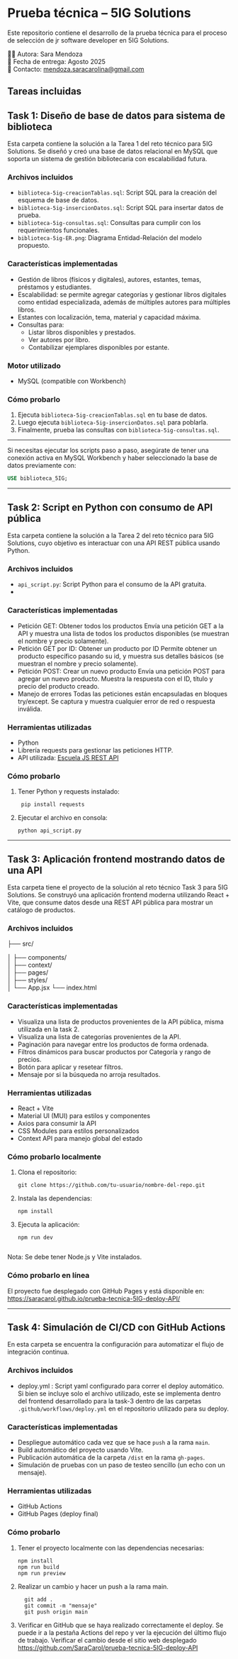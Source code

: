 # Prueba técnica – 5IG Solutions

Este repositorio contiene el desarrollo de la prueba técnica para el proceso de selección de jr software developer en 5IG Solutions.

👩‍💻 Autora: Sara Mendoza  
📅 Fecha de entrega: Agosto 2025  
📧 Contacto: mendoza.saracarolina@gmail.com

## Tareas incluidas

## Task 1: Diseño de base de datos para sistema de biblioteca
  Esta carpeta contiene la solución a la Tarea 1 del reto técnico para 5IG Solutions. Se diseñó y creó una base de datos relacional en MySQL que soporta un sistema de gestión bibliotecaria con escalabilidad futura.

  ### Archivos incluidos

  - `biblioteca-5ig-creacionTablas.sql`: Script SQL para la creación del esquema de base de datos.
  - `biblioteca-5ig-insercionDatos.sql`: Script SQL para insertar datos de prueba.
  - `biblioteca-5ig-consultas.sql`: Consultas para cumplir con los requerimientos funcionales.
  - `biblioteca-5ig-ER.png`: Diagrama Entidad-Relación del modelo propuesto.

  ### Características implementadas

  - Gestión de libros (físicos y digitales), autores, estantes, temas, préstamos y estudiantes.
  - Escalabilidad: se permite agregar categorías y gestionar libros digitales como entidad especializada, además de múltiples autores para múltiples libros.
  - Estantes con localización, tema, material y capacidad máxima.
  - Consultas para:
      - Listar libros disponibles y prestados.
      - Ver autores por libro.
      - Contabilizar ejemplares disponibles por estante.

  ### Motor utilizado
  
  - MySQL (compatible con Workbench)
    
  ### Cómo probarlo

  1. Ejecuta `biblioteca-5ig-creacionTablas.sql` en tu base de datos.
  2. Luego ejecuta `biblioteca-5ig-insercionDatos.sql` para poblarla.
  3. Finalmente, prueba las consultas con `biblioteca-5ig-consultas.sql`.
  ---

Si necesitas ejecutar los scripts paso a paso, asegúrate de tener una conexión activa en MySQL Workbench y haber seleccionado la base de datos previamente con:

```sql
USE biblioteca_5IG;
```

 ---  
## Task 2: Script en Python con consumo de API pública
  Esta carpeta contiene la solución a la Tarea 2 del reto técnico para 5IG Solutions, cuyo objetivo es interactuar con una API REST pública usando Python.
  
   ### Archivos incluidos
   - `api_script.py`: Script Python para el consumo de la API gratuita.
   - 
   ### Características implementadas
   - Petición GET: Obtener todos los productos
     Envía una petición GET a la API y muestra una lista de todos los productos disponibles (se muestran el nombre y precio solamente).
   - Petición GET por ID: Obtener un producto por ID
     Permite obtener un producto específico pasando su id, y muestra sus detalles básicos (se muestran el nombre y precio solamente).
   - Petición POST: Crear un nuevo producto
     Envía una petición POST para agregar un nuevo producto.
     Muestra la respuesta con el ID, título y precio del producto creado.
   - Manejo de errores
     Todas las peticiones están encapsuladas en bloques try/except.
     Se captura y muestra cualquier error de red o respuesta inválida.
     
   ### Herramientas utilizadas
  - Python 
  - Librería requests para gestionar las peticiones HTTP.
  - API utilizada: [Escuela JS REST API](https://fakeapi.platzi.com/en)
    
   ### Cómo probarlo
   
  1.  Tener Python y requests instalado:
       ```
        pip install requests
       ```
       
  2. Ejecutar el archivo en consola:
     ```
     python api_script.py
     ```
 ---
## Task 3: Aplicación frontend mostrando datos de una API
  Esta carpeta tiene el proyecto de la solución al reto técnico Task 3 para 5IG Solutions. Se construyó una aplicación frontend moderna utilizando React + Vite, que consume datos desde una REST API pública para     mostrar un catálogo de productos.
  
  ### Archivos incluidos
  ├── src/
  
  │   ├── components/         
  │   ├── context/            
  │   ├── pages/              
  │   ├── styles/             
  │   └── App.jsx
  └── index.html


  ### Características implementadas
  - Visualiza una lista de productos provenientes de la API pública, misma utilizada en la task 2.
  - Visualiza una lista de categorías provenientes de la API.
  -  Paginación para navegar entre los productos de forma ordenada.
  -  Filtros dinámicos para buscar productos por Categoría y rango de precios.
  -  Botón para aplicar y resetear filtros.
  -  Mensaje por si la búsqueda no arroja resultados.

  ### Herramientas utilizadas
  - React + Vite
  - Material UI (MUI) para estilos y componentes
  - Axios para consumir la API
  - CSS Modules para estilos personalizados
  - Context API para manejo global del estado

  ### Cómo probarlo localmente
  1. Clona el repositorio:
      ```
     git clone https://github.com/tu-usuario/nombre-del-repo.git
  2. Instala las dependencias:
      ```
      npm install
  3. Ejecuta la aplicación:
      ```
      npm run dev
     

  Nota: Se debe tener Node.js y Vite instalados.
     
   ### Cómo probarlo en línea
   El proyecto fue desplegado con GitHub Pages y está disponible en:
   https://saracarol.github.io/prueba-tecnica-5IG-deploy-API/
   
   ---
## Task 4: Simulación de CI/CD con GitHub Actions
En esta carpeta se encuentra la configuración para automatizar el flujo de integración continua.

### Archivos incluidos
- deploy.yml : Script yaml configurado para correr el deploy automático.
  Si bien se incluye solo el archivo utilizado, este se implementa dentro del frontend desarrollado para la task-3 dentro de las carpetas `.github/workflows/deploy.yml` en el repositorio utilizado para su deploy.
  
### Características implementadas
- Despliegue automático cada vez que se hace `push` a la rama `main`.
- Build automático del proyecto usando Vite.
- Publicación automática de la carpeta `/dist` en la rama `gh-pages`.
- Simulación de pruebas con un paso de testeo sencillo (un echo con un mensaje).

### Herramientas utilizadas
- GitHub Actions 
- GitHub Pages (deploy final)

### Cómo probarlo
1. Tener el proyecto localmente con las dependencias necesarias:
    ```
    npm install
    npm run build
    npm run preview
   ```
2. Realizar un cambio y hacer un push a la rama main.
    ```
      git add .
      git commit -m "mensaje"
      git push origin main
     ```
    
3. Verificar en GitHub que se haya realizado correctamente el deploy. Se puede ir a la pestaña Actions del repo y ver la ejecución del último flujo de trabajo.
   Verificar el cambio desde el sitio web desplegado https://github.com/SaraCarol/prueba-tecnica-5IG-deploy-API









